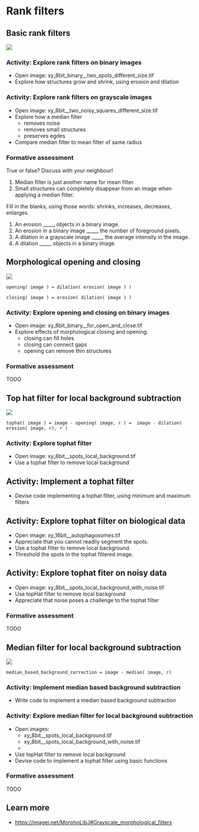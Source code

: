 # Rank filters

## Basic rank filters

<img src='https://g.gravizo.com/svg?
 digraph G {
    shift [fontcolor=white,color=white];
	"rank filters" -> awesome [label="  are"];
	"rank filters" -> minimum; 
	minimum -> erosion [label="  aka"];
	"rank filters" -> maximum; 
	maximum -> dilation [label="  aka"];
	"rank filters" -> median;
	"rank filters" -> "size" [label="  have"];
  }
'/>

### Activity: Explore rank filters on binary images

- Open image: xy_8bit_binary__two_spots_different_size.tif
- Explore how structures grow and shrink, using erosion and dilation

### Activity: Explore rank filters on grayscale images

- Open image: xy_8bit__two_noisy_squares_different_size.tif
- Explore how a median filter
	- removes noise
	- removes small structures
	- preserves egdes
- Compare median filter to mean filter of same radius


### Formative assessment

True or false? Discuss with your neighbour!

1. Median filter is just another name for mean filter.
2. Small structures can completely disappear from an image when applying a median filter.

Fill in the blanks, using those words: shrinks, increases, decreases, enlarges.

1. An erosion _____ objects in a binary image. 
2. An erosion in a binary image _____ the number of foreground pixels.
3. A dilation in a grayscale image _____ the average intensity in the image.
4. A dilation _____ objects in a binary image.


## Morphological opening and closing

<img src='https://g.gravizo.com/svg?
 digraph G {
    shift [fontcolor=white,color=white];
        "opening" -> "rank filter sequence" [label="  is"];
        "closing" -> "rank filter sequence" [label="  is"];
	"opening" -> "removes small structures";
	"closing" -> "fills small gaps";
  }
'/>

```
opening( image ) = dilation( erosion( image ) )
```

```
closing( image ) = erosion( dilation( image ) )
```


### Activity: Explore opening and closing on binary images

- Open image: xy_8bit_binary__for_open_and_close.tif
- Explore effects of morphological closing and opening:
	- closing can fill holes
	- closing can connect gaps
	- opening can remove thin structures 


### Formative assessment

TODO


## Top hat filter for local background subtraction

<img src='https://g.gravizo.com/svg?
 digraph G {
    shift [fontcolor=white,color=white];
	"tophat" -> "rank filter sequence"; 
	"tophat" -> "local background subtraction";
  }
'/>


```
tophat( image ) = image - opening( image, r ) =  image - dilation( erosion( image, r), r )
```


### Activity: Explore tophat filter

- Open image: xy_8bit__spots_local_background.tif
- Use a tophat filter to remove local background

## Activity: Implement a tophat filter

- Devise code implementing a tophat filter, using minimum and maximum filters

## Activity: Explore tophat filter on biological data

- Open image: xy_16bit__autophagosomes.tif 
- Appreciate that you cannot readliy segment the spots.
- Use a tophat filter to remove local background.
- Threshold the spots in the tophat filtered image.

## Activity: Explore tophat fiter on noisy data

- Open image: xy_8bit__spots_local_background_with_noise.tif 
- Use topHat filter to remove local background
- Appreciate that noise poses a challenge to the tophat filter


### Formative assessment

TODO


## Median filter for local background subtraction

<img src='https://g.gravizo.com/svg?
 digraph G {
    shift [fontcolor=white,color=white];
	"median" -> "local background" [label="  approximates"];
	"median" -> "radius" -> "> object width";
	"radius" -> "< spatial background frequency";
  }
'/>


```
median_based_background_correction = image - median( image, r)
```



### Activity: Implement median based background subtraction

- Write code to implement a median based background subtraction


### Activity: Explore median filter for local background subtraction

- Open images: 
	- xy_8bit__spots_local_background.tif 
	- xy_8bit__spots_local_background_with_noise.tif
	- 
- Use topHat filter to remove local background
- Devise code to implement a tophat filter using basic functions

### Formative assessment

TODO



## Learn more

- https://imagej.net/MorphoLibJ#Grayscale_morphological_filters



